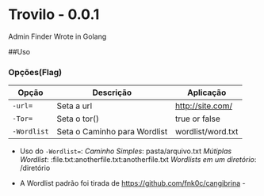 # Trovilo - 0.0.1
Admin Finder Wrote in Golang

##Uso
### Opções(Flag)

Opção               |  Descrição | Aplicação       
------------------- |  --------- | ---------
`-url=`          | Seta a url | http://site.com/
`-Tor=`          | Seta o tor() | true or false
`-Wordlist`      | Seta o Caminho para Wordlist | wordlist/word.txt  



* Uso do  `-Wordlist=`:
_Caminho Simples_: pasta/arquivo.txt
_Mútiplas Wordlist_: :file.txt:anotherfile.txt:anotherfile.txt
_Wordlists em um diretório_: /diretório

- A Wordlist padrão foi tirada de https://github.com/fnk0c/cangibrina -
